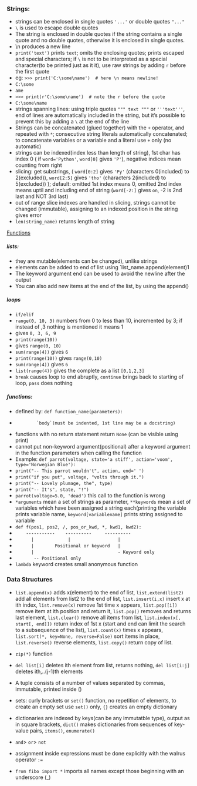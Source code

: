 ### Strings:
- strings can be enclosed in single quotes ` '...' ` or double quotes ` "..." `
- `\` is used to escape double quotes
- The string is enclosed in double quotes if the string contains a single quote and no double quotes, otherwise it is enclosed in single quotes.
- \n produces a new line
- `print('text')` prints `text`; omits the enclosing quotes; prints escaped and special characters; if `\` is not to be interpreted as a special character(to be printed just as it it), use raw strings by adding `r` before the first quote 
- eg: `>>> print('C:\some\name')  # here \n means newline!`
- `C:\some`
- `ame`
- `>>> print(r'C:\some\name')  # note the r before the quote`
- `C:\some\name`
- strings spanning lines: using triple quotes `""" text """` or `'''text'''`, end of lines are automatically included in the string, but it’s possible to prevent this by adding a `\` at the end of the line
- Strings can be concatenated (glued together) with the `+` operator, and repeated with `*`; consecutive string literals automatically concatenated; to concatenate variables or a variable and a literal use `+` only (no automatic)
- strings can be indexed(index less than length of string), 1st char has index 0 ( if `word='Python'`, `word[0]` gives `'P'`), negative indices mean counting from right
- slicing: get substrings, ( `word[0:2]` gives `'Py'` (characters 0(included) to 2(excluded)), `word[2:5]` gives `'tho'` (characters 2(included) to 5(excluded)) ); default: omitted 1st index means 0, omitted 2nd index means uptil and including end of string (`word[-2:]` gives `on`, -2 is 2nd last and NOT 3rd last)
- out of range slice indexes are handled in slicing, strings cannot be changed (immutable), assigning to an indexed position in the string gives error
- `len(string_name)` returns length of string

[Functions](https://docs.python.org/3/library/stdtypes.html#string-methods "functions on strings")
##### lists:
- they are mutable(elements can be changed), unlike strings
- elements can be added to end of list using `list_name.append(element)1
- The keyword argument end can be used to avoid the newline after the output
- You can also add new items at the end of the list, by using the append()
##### loops
- `if/elif`
- `range(0, 10, 3)` numbers from 0 to less than 10, incremented by 3; if instead of ,3 nothing is mentioned it means 1
- gives `0, 3, 6, 9`
- `print(range(10))`
- gives `range(0, 10)`
- `sum(range(4))` gives `6`
- `print(range(10))` gives `range(0,10)`
- `sum(range(4))` gives `6`
- `list(range(4))` gives the complete as a list `[0,1,2,3]`
- `break` causes loop to end abruptly, `continue` brings back to starting of loop, `pass` does nothing
##### functions:
- defined by: `def function_name(parameters):`
-             `body`(must be indented, 1st line may be a docstring)
- functions with no return statement return `None` (can be visible using print)
- cannot put non-keyword argument(positional) after a keyword argument in the function parameters when calling the function 
- Example: `def parrot(voltage, state='a stiff', action='voom', type='Norwegian Blue'):`
- `print("-- This parrot wouldn't", action, end=' ')`
- `print("if you put", voltage, "volts through it.")`
- `print("-- Lovely plumage, the", type)`
- `print("-- It's", state, "!")`
- `parrot(voltage=5.0, 'dead')` this call to the function is wrong
- `*arguments` mean a set of strings as parameter, `**keywords` mean a set of variables which have been assigned a string each(printing the variable prints variable name, `keyword[variablename]` prints string assigned to variable
- `def f(pos1, pos2, /, pos_or_kwd, *, kwd1, kwd2):`
- `    -----------    ----------     ----------`
- `      |             |                  |`
- `      |        Positional or keyword   |`
- `      |                                - Keyword only`
- `       -- Positional only` 
- `lambda` keyword creates small anonymous function
### Data Structures
- `list.append(x)` adds x(element) to the end of list, `list,extend(list2)` add all elements from list2 to the end of list, `list.insert(i,x)` insert x at ith index, `list.remove(x)` remove 1st time x appears, `list.pop([i])` remove item at ith position and return it, `list.pop()` removes and returns last element, `list.clear()` remove all items from list, `list.index(x[, start[, end]])` return index of 1st x (start and end can limit the search to a subsequence of the list), `list.count(x)` times x appears, `list.sort(*, key=None, reverse=False)` sort items in place, `list.reverse()` reverse elements, `list.copy()` return copy of list.
- `zip(*)` function
- `del list[i]` deletes ith element from list, returns nothing, `del list[i:j]` deletes ith,..(j-1)th elements

- A tuple consists of a number of values separated by commas, immutable, printed inside ()
- sets: curly brackets or `set()` function, no repetition of elements, to create an empty set use `set()` only, `{}` creates an empty dictionary
-  dictionaries are indexed by keys(can be any immutatble type), output as in square brackets, `dict()` makes dictionaries from sequences of key-value pairs, `items()`, `enumerate()`
- `and`> `or`> `not`
- assignment inside expressions must be done explicitly with the walrus operator `:=`
- `from fibo import *` imports all names except those beginning with an underscore (_)

